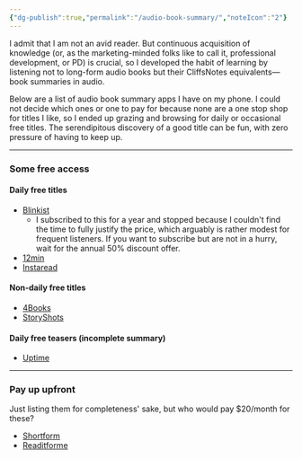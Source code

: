 ```yaml
---
{"dg-publish":true,"permalink":"/audio-book-summary/","noteIcon":"2"}
---
```


I admit that I am not an avid reader. But continuous acquisition of knowledge (or, as the marketing-minded folks like to call it, professional development, or PD) is crucial, so I developed the habit of learning by listening not to long-form audio books but their CliffsNotes equivalents—book summaries in audio.

Below are a list of audio book summary apps I have on my phone. I could not decide which ones or one to pay for because none are a one stop shop for titles I like, so I ended up grazing and browsing for daily or occasional free titles. The serendipitous discovery of a good title can be fun, with zero pressure of having to keep up.

---
### Some free access

#### Daily free titles
- [Blinkist](https://www.blinkist.com/)
	- I subscribed to this for a year and stopped because I couldn't find the time to fully justify the price, which arguably is rather modest for frequent listeners. If you want to subscribe but are not in a hurry, wait for the annual 50% discount offer.
- [12min](https://12min.com/)
- [Instaread](https://instaread.co/)
#### Non-daily free titles
- [4Books](https://4books.com/en)
- [StoryShots](https://www.getstoryshots.com/)
#### Daily free teasers (incomplete summary)
- [Uptime](https://uptime.app/)

---
### Pay up upfront
Just listing them for completeness' sake, but who would pay $20/month for these?
- [Shortform](https://www.shortform.com/)
- [Readitforme](https://readitfor.me/)